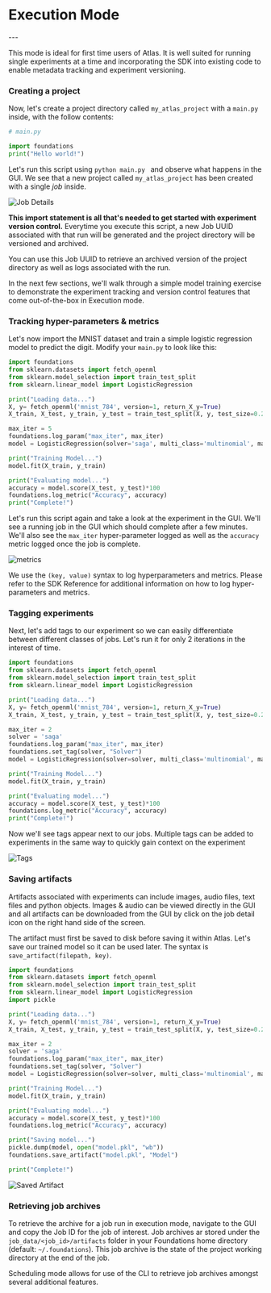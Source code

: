 <h1>Execution Mode</h1>
---

This mode is ideal for first time users of Atlas.
It is well suited for running single experiments at a time and incorporating the SDK into existing code to enable metadata tracking and experiment versioning.

### Creating a project
Now, let's create a project directory called `my_atlas_project` with a `main.py` inside, with the follow contents:

```python
# main.py

import foundations
print("Hello world!")
```

Let's run this script using `python main.py ` and observe what happens in the GUI.
We see that a new project called `my_atlas_project` has been created with a single *job* inside.    

![Job Details](../../assets/images/my_atlas_project.png)

**This import statement is all that's needed to get started with experiment version control.**
Everytime you execute this script, a new Job UUID associated with that run will be generated and the project directory will be versioned and archived.

You can use this Job UUID to retrieve an archived version of the project directory as well as logs associated with the run.

In the next few sections, we'll walk through a simple model training exercise to demonstrate the experiment tracking and version control features that come out-of-the-box in Execution mode.

### Tracking hyper-parameters & metrics

Let's now import the MNIST dataset and train a simple logistic regression model to predict the digit. Modify your `main.py` to look like this:

```python
import foundations
from sklearn.datasets import fetch_openml
from sklearn.model_selection import train_test_split
from sklearn.linear_model import LogisticRegression

print("Loading data...")
X, y= fetch_openml('mnist_784', version=1, return_X_y=True)
X_train, X_test, y_train, y_test = train_test_split(X, y, test_size=0.2, random_state=42)

max_iter = 5
foundations.log_param("max_iter", max_iter)
model = LogisticRegression(solver='saga', multi_class='multinomial', max_iter=max_iter)

print("Training Model...")
model.fit(X_train, y_train)

print("Evaluating model...")
accuracy = model.score(X_test, y_test)*100
foundations.log_metric("Accuracy", accuracy)
print("Complete!")
```

Let's run this script again and take a look at the experiment in the GUI. We'll see a running job in the GUI which should complete after a few minutes. We'll also see the `max_iter` hyper-parameter logged as well as the `accuracy` metric logged once the job is complete.

![metrics](../../assets/images/param_metric_logging.png)

We use the `(key, value)` syntax to log hyperparameters and metrics. Please refer to the SDK Reference for additional information on how to log hyper-parameters and metrics.

### Tagging experiments
Next, let's add tags to our experiment so we can easily differentiate between different classes of jobs. Let's run it for only 2 iterations in the interest of time.

```python
import foundations
from sklearn.datasets import fetch_openml
from sklearn.model_selection import train_test_split
from sklearn.linear_model import LogisticRegression

print("Loading data...")
X, y= fetch_openml('mnist_784', version=1, return_X_y=True)
X_train, X_test, y_train, y_test = train_test_split(X, y, test_size=0.2, random_state=42)

max_iter = 2
solver = 'saga'
foundations.log_param("max_iter", max_iter)
foundations.set_tag(solver, "Solver")
model = LogisticRegression(solver=solver, multi_class='multinomial', max_iter=max_iter)

print("Training Model...")
model.fit(X_train, y_train)

print("Evaluating model...")
accuracy = model.score(X_test, y_test)*100
foundations.log_metric("Accuracy", accuracy)
print("Complete!")
```

Now we'll see tags appear next to our jobs. Multiple tags can be added to experiments in the same way to quickly gain context on the experiment

![Tags](../../assets/images/tags.png)

### Saving artifacts
Artifacts associated with experiments can include images, audio files, text files and python objects. Images & audio can be viewed directly in the GUI and all artifacts can be downloaded from the GUI by click on the job detail icon on the right hand side of the screen.

The artifact must first be saved to disk before saving it within Atlas. Let's save our trained model so it can be used later. The syntax is `save_artifact(filepath, key)`.

```python
import foundations
from sklearn.datasets import fetch_openml
from sklearn.model_selection import train_test_split
from sklearn.linear_model import LogisticRegression
import pickle

print("Loading data...")
X, y= fetch_openml('mnist_784', version=1, return_X_y=True)
X_train, X_test, y_train, y_test = train_test_split(X, y, test_size=0.2, random_state=42)

max_iter = 2
solver = 'saga'
foundations.log_param("max_iter", max_iter)
foundations.set_tag(solver, "Solver")
model = LogisticRegression(solver=solver, multi_class='multinomial', max_iter=max_iter)

print("Training Model...")
model.fit(X_train, y_train)

print("Evaluating model...")
accuracy = model.score(X_test, y_test)*100
foundations.log_metric("Accuracy", accuracy)

print("Saving model...")
pickle.dump(model, open("model.pkl", "wb"))
foundations.save_artifact("model.pkl", "Model")

print("Complete!")
```

![Saved Artifact](../../assets/images/saved_artifact.png)

### Retrieving job archives

To retrieve the archive for a job run in execution mode, navigate to the GUI and copy the Job ID for the job of interest.
Job archives ar stored under the `job_data/<job_id>/artifacts` folder in your Foundations home directory (default: `~/.foundations`).
This job archive is the state of the project working directory at the end of the job.

Scheduling mode allows for use of the CLI to retrieve job archives amongst several additional features.     
